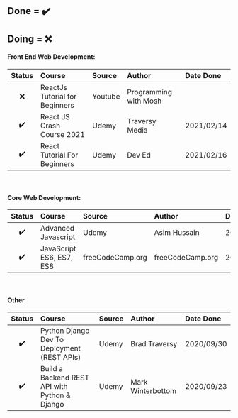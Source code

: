 ## Done = ✔️
## Doing = ❌

#### Front End Web Development:
| Status | Course | Source | Author | Date Done |
| :---: |:---| :----- | :-----| :-----|
| ❌ | ReactJs Tutorial for Beginners | Youtube | Programming with Mosh | |
| ✔️ | React JS Crash Course 2021 | Udemy | Traversy Media | 2021/02/14|
| ✔️ | React Tutorial For Beginners | Udemy| Dev Ed | 2021/02/16 |
<br>

#### Core Web Development:
| Status | Course | Source | Author | Date Done |
| :---: |:---| :----- | :-----| :-----|
| ✔️ | Advanced Javascript | Udemy | Asim Hussain | 2021/03/24 |
| ✔️ | JavaScript ES6, ES7, ES8 | freeCodeCamp.org | freeCodeCamp.org | 2021/02/21|
<br>

#### Other
| Status | Course | Source | Author | Date Done |
| :---: |:---| :----- | :-----| :-----|
| ✔️ | Python Django Dev To Deployment (REST APIs) | Udemy | Brad Traversy | 2020/09/30 |
| ✔️ | Build a Backend REST API with Python & Django | Udemy | Mark Winterbottom | 2020/09/23|
<br>
